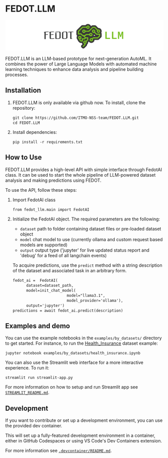 # FEDOT.LLM

<p align="center">
  <img src="/docs/fedot-llm.png" width="600" title="Fedot.LLM logo">
</p>


FEDOT.LLM is an LLM-based prototype for next-generation AutoML. It combines the power of Large Language Models with automated machine learning techniques to enhance data analysis and pipeline building processes.

## Installation

1. FEDOT.LLM is only available via github now. To install, clone the repository:
   ```
   git clone https://github.com/ITMO-NSS-team/FEDOT.LLM.git
   cd FEDOT.LLM
   ```

2. Install dependencies:
   ```
   pip install -r requirements.txt
   ```

## How to Use

FEDOT.LLM provides a high-level API with simple interface through FedotAI class. It can be used to start the whole pipeline of LLM-powered dataset analysis and making predictions using FEDOT.

To use the API, follow these steps:

1. Import FedotAI class
   ```
   from fedot_llm.main import FedotAI
   ```

2. Initialize the FedotAI object. The required parameters are the following: 
   * `dataset` path to folder containing dataset files or pre-loaded dataset object
   * `model` chat model to use (currently ollama and custom request based models are supported)
   * `output` output type ('jupyter' for live updated status report and 'debug' for a feed of all langchain events)

   To acquire predictions, use the `predict` method with a string description of the dataset and associated task in an arbitrary form.
   ```
   fedot_ai =  FedotAI(
         dataset=dataset_path,
         model=init_chat_model(
                           model="llama3.1",
                           model_provider='ollama'),
         output='jupyter')
   predictions = await fedot_ai.predict(description)
   ```

## Examples and demo

You can use the example notebooks in the `examples/by_datasets/` directory to get started. For instance, to run the [Health_Insurance](datasets/Health_Insurance) dataset example:
   ```
   jupyter notebook examples/by_datasets/health_insurance.ipynb
   ```

You can also use the Streamlit web interface for a more interactive experience. To run it:
   ```
   streamlit run streamlit-app.py
   ```

For more information on how to setup and run Streamlit app see [`STREAMLIT_README.md`](STREAMLIT_README.md).

## Development

If you want to contribute or set up a development environment, you can use the provided dev container.

This will set up a fully-featured development environment in a container, either in GitHub Codespaces or using VS Code's Dev Containers extension.

For more information see [`.devcontainer/README.md`](.devcontainer/README.md).